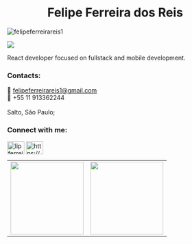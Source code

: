 <h1 align="center">Felipe Ferreira dos Reis</h1>

<p align="left"> <img src="https://komarev.com/ghpvc/?username=felipeferreirareis1&label=Profile%20views&color=0e75b6&style=flat" alt="felipeferreirareis1" /> </p>

[<img src="https://img.shields.io/badge/linkedin-%230077B5.svg?&style=for-the-badge&logo=linkedin&logoColor=white" />](https://www.linkedin.com/in/felipeferreirareis1/)

React developer focused on fullstack and mobile development.

### Contacts:<br>
  :email: felipeferreirareis1@gmail.com <br>
  :iphone: +55 11 913362244 <br>
<br>
Salto, São Paulo;

<h3 align="left">Connect with me:</h3>
<p align="left">
<a href="https://twitter.com/lipferreira19" target="blank"><img align="center" src="https://raw.githubusercontent.com/rahuldkjain/github-profile-readme-generator/master/src/images/icons/Social/twitter.svg" alt="lipferreira19" height="30" width="40" /></a>
<a href="https://linkedin.com/in/https://www.linkedin.com/in/felipeferreirareis1/" target="blank"><img align="center" src="https://raw.githubusercontent.com/rahuldkjain/github-profile-readme-generator/master/src/images/icons/Social/linked-in-alt.svg" alt="https://www.linkedin.com/in/felipeferreirareis1/" height="30" width="40" /></a>
</p>

<div>
  <table style="margin: 0 auto;" align="center">
    <tr>
      <td>
        <img height="170px" src="https://github-readme-streak-stats.herokuapp.com/?user=sandypiropo&theme=react&hide_border=false"/>
      </td>
      <td>
        <img height="170px" src="https://github-readme-stats.vercel.app/api/top-langs/?username=sandypiropo&layout=compact&theme=react&count_private=true"/>
      </td>
    </tr>
  </table>
</div>
